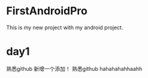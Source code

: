 # FirstAndroidPro
This is my new project with my android project.
# day1
熟悉github
新增一个添加！
熟悉github hahahahahhaahh
